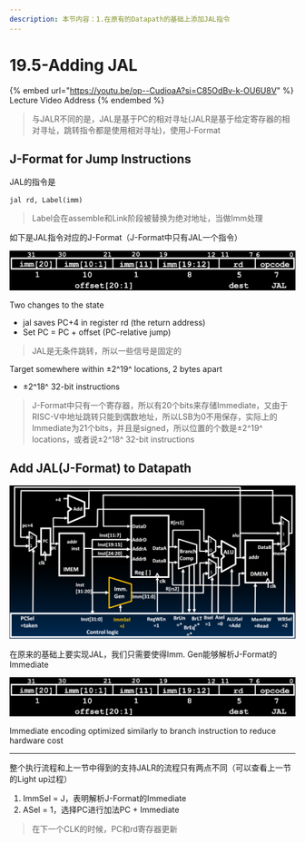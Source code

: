 ```yaml
---
description: 本节内容：1.在原有的Datapath的基础上添加JAL指令
---
```


# 19.5-Adding JAL

{% embed url="https://youtu.be/op--CudioaA?si=C85OdBv-k-OU6U8V" %}
Lecture Video Address
{% endembed %}

> 与JALR不同的是，JAL是基于PC的相对寻址(JALR是基于给定寄存器的相对寻址，跳转指令都是使用相对寻址)，使用J-Format

## J-Format for Jump Instructions

JAL的指令是

```assembly
jal rd, Label(imm)
```

> Label会在assemble和Link阶段被替换为绝对地址，当做Imm处理

如下是JAL指令对应的J-Format（J-Format中只有JAL一个指令）

![image-20240607204117200](../lec12-risc-v-instruction-formats-ii/.image/image-20240607204117200.png)

Two changes to the state

- jal saves PC+4 in register rd (the return address)
- Set PC = PC + offset (PC-relative jump)

> JAL是无条件跳转，所以一些信号是固定的

Target somewhere within ±2^19^ locations, 2 bytes apart

- ±2^18^ 32-bit instructions

> J-Format中只有一个寄存器，所以有20个bits来存储Immediate，又由于RISC-V中地址跳转只能到偶数地址，所以LSB为0不用保存，实际上的Immediate为21个bits，并且是signed，所以位置的个数是±2^19^ locations，或者说±2^18^ 32-bit instructions

## Add JAL(J-Format) to Datapath

![image-20240615144855582](.image/image-20240615144855582.png)

在原来的基础上要实现JAL，我们只需要使得Imm. Gen能够解析J-Format的Immediate

![image-20240607204117200](../lec12-risc-v-instruction-formats-ii/.image/image-20240607204117200.png)

Immediate encoding optimized similarly to branch instruction to reduce hardware cost

---

整个执行流程和上一节中得到的支持JALR的流程只有两点不同（可以查看上一节的Light up过程）

1. ImmSel = J，表明解析J-Format的Immediate
2. ASel = 1，选择PC进行加法PC + Immediate

> 在下一个CLK的时候，PC和rd寄存器更新
